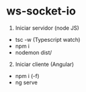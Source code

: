 # ws-socket-io

1. Iniciar servidor (node JS)
  * tsc -w (Typescript watch)
  * npm i
  * nodemon dist/
  
2. Iniciar cliente (Angular)  
 * npm i (-f) 
 * ng serve
